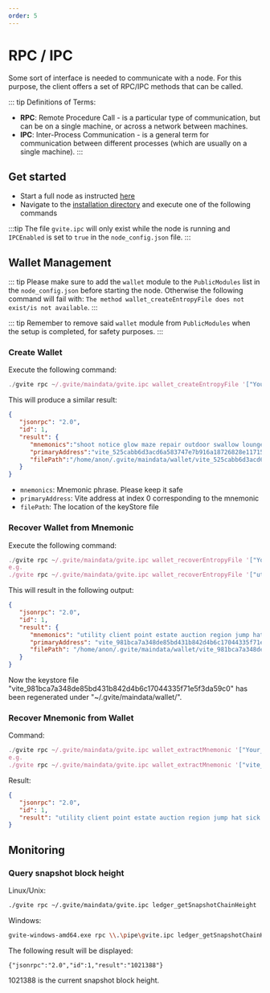 ```yaml
---
order: 5
---
```


# RPC / IPC

Some sort of interface is needed to communicate with a node. For this purpose, the client offers a set of RPC/IPC methods that can be called.

::: tip
Definitions of Terms:
* **RPC**: Remote Procedure Call - is a particular type of communication, but can be on a single machine, or across a network between machines.
* **IPC**: Inter-Process Communication - is a general term for communication between different processes (which are usually on a single machine).
:::

## Get started

* Start a full node as instructed [here](./setup.md)
* Navigate to the [installation directory](setup.md#installation-directory) and execute one of the following commands

:::tip
The file `gvite.ipc` will only exist while the node is running and `IPCEnabled` is set to `true` in the `node_config.json` file.
:::

## Wallet Management

::: tip Please make sure to add the `wallet` module to the `PublicModules` list in the `node_config.json` before starting the node. Otherwise the following command will fail with: `The method wallet_createEntropyFile does not exist/is not available`.
:::

::: tip Remember to remove said `wallet` module from `PublicModules` when the setup is completed, for safety purposes.
:::

### Create Wallet
  
Execute the following command:

```javascript
./gvite rpc ~/.gvite/maindata/gvite.ipc wallet_createEntropyFile '["Your_Password"]'
```

This will produce a similar result:

```json
{
   "jsonrpc": "2.0",
   "id": 1,
   "result": {
      "mnemonics":"shoot notice glow maze repair outdoor swallow lounge tunnel gym tuition illness fault hill giggle possible enhance ecology interest interest rice inspire awful boil",
      "primaryAddress":"vite_525cabb6d3acd6a583747e7b916a18726828e1171551dbc09a",
      "filePath":"/home/anon/.gvite/maindata/wallet/vite_525cabb6d3acd6a583747e7b916a18726828e1171551dbc09a"
   }
}
```

* `mnemonics`: Mnemonic phrase. Please keep it safe
* `primaryAddress`: Vite address at index 0 corresponding to the mnemonic
* `filePath`: The location of the keyStore file

### Recover Wallet from Mnemonic

Execute the following command:

```javascript
./gvite rpc ~/.gvite/maindata/gvite.ipc wallet_recoverEntropyFile '["Your_Mnemonic", "Your_Password"]'
e.g.
./gvite rpc ~/.gvite/maindata/gvite.ipc wallet_recoverEntropyFile '["utility client point estate auction region jump hat sick blast tomorrow pottery detect mixture clog able person matrix blast volume decide april congress resource", "123456"]'
```

This will result in the following output:

```json
{
   "jsonrpc": "2.0",
   "id": 1,
   "result": {
      "mnemonics": "utility client point estate auction region jump hat sick blast tomorrow pottery detect mixture clog able person matrix blast volume decide april congress resource",
      "primaryAddress": "vite_981bca7a348de85bd431b842d4b6c17044335f71e5f3da59c0",
      "filePath": "/home/anon/.gvite/maindata/wallet/vite_981bca7a348de85bd431b842d4b6c17044335f71e5f3da59c0"
   }
}
```

Now the keystore file "vite_981bca7a348de85bd431b842d4b6c17044335f71e5f3da59c0" has been regenerated under "~/.gvite/maindata/wallet/".

### Recover Mnemonic from Wallet

Command:

```javascript
./gvite rpc ~/.gvite/maindata/gvite.ipc wallet_extractMnemonic '["Your_Address", "Your_Password"]'
e.g.
./gvite rpc ~/.gvite/maindata/gvite.ipc wallet_extractMnemonic '["vite_981bca7a348de85bd431b842d4b6c17044335f71e5f3da59c0", "123456"]'
```

Result:

```json
{
   "jsonrpc": "2.0",
   "id": 1,
   "result": "utility client point estate auction region jump hat sick blast tomorrow pottery detect mixture clog able person matrix blast volume decide april congress resource"
}
```

## Monitoring

### Query snapshot block height

Linux/Unix:
```bash
./gvite rpc ~/.gvite/maindata/gvite.ipc ledger_getSnapshotChainHeight
```
Windows:
```bash
gvite-windows-amd64.exe rpc \\.\pipe\gvite.ipc ledger_getSnapshotChainHeight
```

The following result will be displayed:
```
{"jsonrpc":"2.0","id":1,"result":"1021388"}
```
1021388 is the current snapshot block height.

